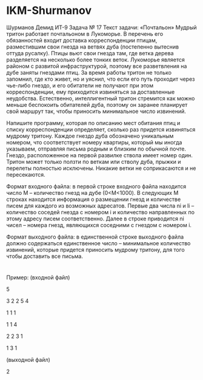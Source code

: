 # IKM-Shurmanov
Шурманов Демид ИТ-9
Задача № 17
Текст задачи:
«Почтальон» Мудрый тритон работает почтальоном в Лукоморье. В перечень его
обязанностей входит доставка корреспонденции птицам, разместившим свои гнезда на
ветвях дуба (постепенно вытеснив оттуда русалку). Птицы вьют свои гнезда там, где ветка
дерева разделяется на несколько более тонких веток. Лукоморье является районом с
развитой инфраструктурой, поэтому все разветвления на дубе заняты гнездами птиц. За
время работы тритон не только запомнил, где кто живет, но и уяснил, что если его путь
проходит через чье-либо гнездо, и его обитатели не получают при этом корреспонденции,
ему приходится извиняться за доставленные неудобства. Естественно, интеллигентный
тритон стремится как можно меньше беспокоить обитателей дуба, поэтому он заранее
планирует свой маршрут так, чтобы приносить минимальное число извинений.


Напишите программу, которая по описанию мест обитания птиц и списку
корреспонденции определяет, сколько раз придется извиняться мудрому тритону. Каждое
гнездо дуба обозначено уникальным номером, что соответствует номеру квартиры,
который мы иногда указываем, отправляя письма родным и близким по обычной почте.
Гнездо, расположенное на первой развилке ствола имеет номер один. Тритон может
только ползти по веткам или стволу дуба, прыжки и перелеты полностью исключены.
Никакие ветки не соприкасаются и не пересекаются.


Формат входного файла: в первой строке входного файла находится число M –
количество гнезд на дубе (0<M<1000). В следующих M строках находится информация о
размещении гнезд и количестве писем для каждого из возможных адресатов. Первые два
числа ni и li – количество соседей гнезда с номером i и количество направленных по этому
адресу писем соответственно. Далее в строке приводится ni чисел – номера гнезд,
являющихся соседними с гнездом c номером i.


Формат выходного файла: в единственной строке выходного файла должно
содержаться единственное число – минимальное количество извинений, которые придется
приносить мудрому тритону, для того чтобы доставить все письма.
#

Пример:
(входной файл)


5

3 2 2 5 4

1 1 1

1 1 4

2 2 3 1

1 3 1

(выходной файл)


2
